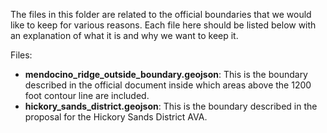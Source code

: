 The files in this folder are related to the official boundaries that we would like to keep for various reasons.  Each file here should be listed below with an explanation of what it is and why we want to keep it.

Files:
* **mendocino_ridge_outside_boundary.geojson**: This is the boundary described in the official document inside which areas above the 1200 foot contour line are included.
* **hickory_sands_district.geojson**: This is the boundary described in the proposal for the Hickory Sands District AVA.
